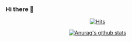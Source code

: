 ### Hi there 👋

<div align=center>
	
 [![Hits](https://hits.seeyoufarm.com/api/count/incr/badge.svg?url=https%3A%2F%2Fgithub.com%2FRyokanMaster&count_bg=%23989C91&title_bg=%23F7EED3&icon=nintendoswitch.svg&icon_color=%23E9456C&title=Hits&edge_flat=false)](https://hits.seeyoufarm.com)
	
[![Anurag's github stats](https://github-readme-stats.vercel.app/api?username=RyokanMaster&show_icons=true&theme=synthwave)](https://github.com/anuraghazra/github-readme-stats)
  </div>
